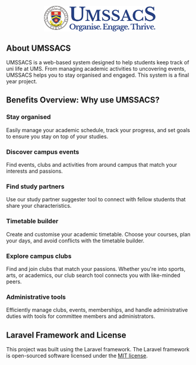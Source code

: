<p align="center"><a href="#" target="_blank"><img src="https://github.com/ccy7701/UMSSAC_SYSTEM/blob/main/public/images/UMSSACS_LOGO_FINAL.png" width="300" alt="UMSSACS Logo"></a></p>

## About UMSSACS

UMSSACS is a web-based system designed to help students keep track of uni life at UMS. From managing academic activities to uncovering events, UMSSACS helps you to stay organised and engaged. This system is a final year project.

## Benefits Overview: Why use UMSSACS?

### Stay organised

Easily manage your academic schedule, track your progress, and set goals to ensure you stay on top of your studies.

### Discover campus events

Find events, clubs and activities from around campus that match your interests and passions.

### Find study partners

Use our study partner suggester tool to connect with fellow students that share your characteristics.

### Timetable builder

Create and customise your academic timetable. Choose your courses, plan your days, and avoid conflicts with the timetable builder.

### Explore campus clubs

Find and join clubs that match your passions. Whether you're into sports, arts, or academics, our club search tool connects you with like-minded peers.

### Administrative tools

Efficiently manage clubs, events, memberships, and handle administrative duties with tools for committee members and administrators.

## Laravel Framework and License

This project was built using the Laravel framework. The Laravel framework is open-sourced software licensed under the [MIT license](https://opensource.org/licenses/MIT).
